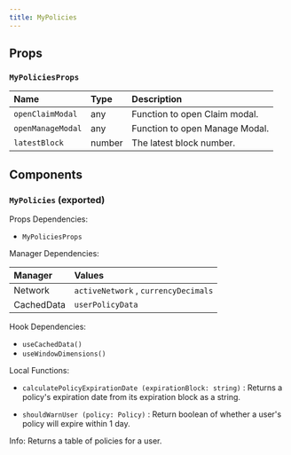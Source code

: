 ```yaml
---
title: MyPolicies
---
```


## Props

### `MyPoliciesProps`

| Name | Type | Description                                                          |
| :--- | :--- | :------------------------------------------------------------------- |
| `openClaimModal` | any | Function to open Claim modal.
| `openManageModal` | any | Function to open Manage Modal.
| `latestBlock` | number | The latest block number.

## Components

### `MyPolicies` (exported)

Props Dependencies:

- `MyPoliciesProps`

Manager Dependencies:

| Manager | Values                                                          |
| :--- | :------------------------------------------------------------------- |
| Network | `activeNetwork` , `currencyDecimals`
| CachedData | `userPolicyData`

Hook Dependencies:

- `useCachedData()`
- `useWindowDimensions()`

Local Functions:
- `calculatePolicyExpirationDate (expirationBlock: string)` : Returns a policy's expiration date from its expiration block as a string.

- `shouldWarnUser (policy: Policy)` : Return boolean of whether a user's policy will expire within 1 day.

Info: Returns a table of policies for a user.